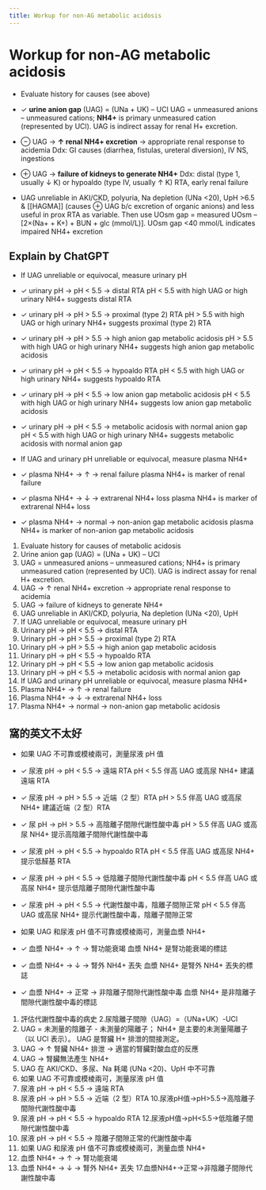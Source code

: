 ```yaml
---
title: Workup for non-AG metabolic acidosis
---
```

# Workup for non-AG metabolic acidosis

* Evaluate history for causes (see above)

* ✓ **urine anion gap** (UAG) = (UNa + UK) – UCl
UAG = unmeasured anions – unmeasured cations; **NH4+** is primary unmeasured cation (represented by UCl). UAG is indirect assay for renal H+ excretion.

* ⊖ UAG → **↑ renal NH4+ excretion** → appropriate renal response to acidemia
Ddx: GI causes (diarrhea, fistulas, ureteral diversion), IV NS, ingestions

* ⊕ UAG → **failure of kidneys to generate NH4+**
Ddx: distal (type 1, usually ↓ K) or hypoaldo (type IV, usually ↑ K) RTA, early renal failure

* UAG unreliable in AKI/CKD, polyuria, Na depletion (UNa <20), UpH >6.5 & [[HAGMA]] (causes ⊕ UAG b/c excretion of organic anions) and less useful in prox RTA as variable. Then use UOsm gap = measured UOsm – [2×(Na+ + K+) + BUN + glc (mmol/L)]. UOsm gap <40 mmol/L indicates impaired NH4+ excretion


## Explain by ChatGPT

* If UAG unreliable or equivocal, measure urinary pH

* ✓ urinary pH → pH < 5.5 → distal RTA
pH < 5.5 with high UAG or high urinary NH4+ suggests distal RTA

* ✓ urinary pH → pH > 5.5 → proximal (type 2) RTA
pH > 5.5 with high UAG or high urinary NH4+ suggests proximal (type 2) RTA

* ✓ urinary pH → pH > 5.5 → high anion gap metabolic acidosis
pH > 5.5 with high UAG or high urinary NH4+ suggests high anion gap metabolic acidosis

* ✓ urinary pH → pH < 5.5 → hypoaldo RTA
pH < 5.5 with high UAG or high urinary NH4+ suggests hypoaldo RTA

* ✓ urinary pH → pH < 5.5 → low anion gap metabolic acidosis
pH < 5.5 with high UAG or high urinary NH4+ suggests low anion gap metabolic acidosis

* ✓ urinary pH → pH < 5.5 → metabolic acidosis with normal anion gap
pH < 5.5 with high UAG or high urinary NH4+ suggests metabolic acidosis with normal anion gap

* If UAG and urinary pH unreliable or equivocal, measure plasma NH4+

* ✓ plasma NH4+ → ↑ → renal failure
plasma NH4+ is marker of renal failure

* ✓ plasma NH4+ → ↓ → extrarenal NH4+ loss
plasma NH4+ is marker of extrarenal NH4+ loss

* ✓ plasma NH4+ → normal → non-anion gap metabolic acidosis
plasma NH4+ is marker of non-anion gap metabolic acidosis

1. Evaluate history for causes of metabolic acidosis
2. Urine anion gap (UAG) = (UNa + UK) – UCl
3. UAG = unmeasured anions – unmeasured cations; NH4+ is primary unmeasured cation (represented by UCl). UAG is indirect assay for renal H+ excretion.
4. UAG → ↑ renal NH4+ excretion → appropriate renal response to acidemia
5. UAG → failure of kidneys to generate NH4+
6. UAG unreliable in AKI/CKD, polyuria, Na depletion (UNa <20), UpH
7. If UAG unreliable or equivocal, measure urinary pH
8. Urinary pH → pH < 5.5 → distal RTA
9. Urinary pH → pH > 5.5 → proximal (type 2) RTA
10. Urinary pH → pH > 5.5 → high anion gap metabolic acidosis
11. Urinary pH → pH < 5.5 → hypoaldo RTA
12. Urinary pH → pH < 5.5 → low anion gap metabolic acidosis
13. Urinary pH → pH < 5.5 → metabolic acidosis with normal anion gap
14. If UAG and urinary pH unreliable or equivocal, measure plasma NH4+
15. Plasma NH4+ → ↑ → renal failure
16. Plasma NH4+ → ↓ → extrarenal NH4+ loss
17. Plasma NH4+ → normal → non-anion gap metabolic acidosis

## 窩的英文不太好

* 如果 UAG 不可靠或模棱兩可，測量尿液 pH 值

* ✓ 尿液 pH → pH < 5.5 → 遠端 RTA
pH < 5.5 伴高 UAG 或高尿 NH4+ 建議遠端 RTA

* ✓ 尿液 pH → pH > 5.5 → 近端（2 型）RTA
pH > 5.5 伴高 UAG 或高尿 NH4+ 建議近端（2 型）RTA

* ✓ 尿 pH → pH > 5.5 → 高陰離子間隙代謝性酸中毒
pH > 5.5 伴高 UAG 或高尿 NH4+ 提示高陰離子間隙代謝性酸中毒

* ✓ 尿液 pH → pH < 5.5 → hypoaldo RTA
pH < 5.5 伴高 UAG 或高尿 NH4+ 提示低醛基 RTA

* ✓ 尿液 pH → pH < 5.5 → 低陰離子間隙代謝性酸中毒
pH < 5.5 伴高 UAG 或高尿 NH4+ 提示低陰離子間隙代謝性酸中毒

* ✓ 尿液 pH → pH < 5.5 → 代謝性酸中毒，陰離子間隙正常
pH < 5.5 伴高 UAG 或高尿 NH4+ 提示代謝性酸中毒，陰離子間隙正常

* 如果 UAG 和尿液 pH 值不可靠或模棱兩可，測量血漿 NH4+

* ✓ 血漿 NH4+ → ↑ → 腎功能衰竭
血漿 NH4+ 是腎功能衰竭的標誌

* ✓ 血漿 NH4+ → ↓ → 腎外 NH4+ 丟失
血漿 NH4+ 是腎外 NH4+ 丟失的標誌

* ✓ 血漿 NH4+ → 正常 → 非陰離子間隙代謝性酸中毒
血漿 NH4+ 是非陰離子間隙代謝性酸中毒的標誌

1. 評估代謝性酸中毒的病史
2.尿陰離子間隙（UAG）=（UNa+UK）-UCl
3. UAG = 未測量的陰離子 - 未測量的陽離子； NH4+ 是主要的未測量陽離子（以 UCl 表示）。 UAG 是腎臟 H+ 排泄的間接測定。
4. UAG → ↑ 腎臟 NH4+ 排泄 → 適當的腎臟對酸血症的反應
5. UAG → 腎臟無法產生 NH4+
6. UAG 在 AKI/CKD、多尿、Na 耗竭 (UNa <20)、UpH 中不可靠
7. 如果 UAG 不可靠或模棱兩可，測量尿液 pH 值
8. 尿液 pH → pH < 5.5 → 遠端 RTA
9. 尿液 pH → pH > 5.5 → 近端（2 型）RTA
10.尿液pH值→pH>5.5→高陰離子間隙代謝性酸中毒
11. 尿液 pH → pH < 5.5 → hypoaldo RTA
12.尿液pH值→pH<5.5→低陰離子間隙代謝性酸中毒
13. 尿液 pH → pH < 5.5 → 陰離子間隙正常的代謝性酸中毒
14. 如果 UAG 和尿液 pH 值不可靠或模棱兩可，測量血漿 NH4+
15. 血漿 NH4+ → ↑ → 腎功能衰竭
16. 血漿 NH4+ → ↓ → 腎外 NH4+ 丟失
17.血漿NH4+→正常→非陰離子間隙代謝性酸中毒
